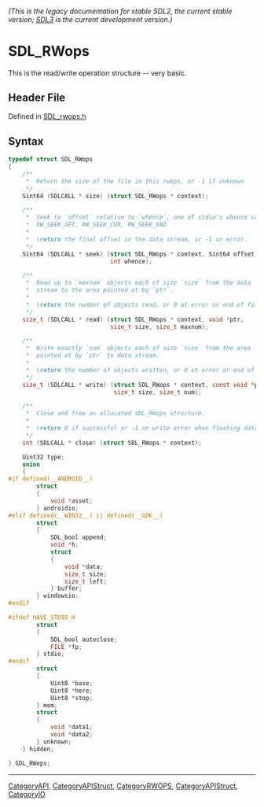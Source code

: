 ###### (This is the legacy documentation for stable SDL2, the current stable version; [SDL3](https://wiki.libsdl.org/SDL3/) is the current development version.)
# SDL_RWops

This is the read/write operation structure -- very basic.

## Header File

Defined in [SDL_rwops.h](https://github.com/libsdl-org/SDL/blob/SDL2/include/SDL_rwops.h)

## Syntax

```c
typedef struct SDL_RWops
{
    /**
     *  Return the size of the file in this rwops, or -1 if unknown
     */
    Sint64 (SDLCALL * size) (struct SDL_RWops * context);

    /**
     *  Seek to `offset` relative to `whence`, one of stdio's whence values:
     *  RW_SEEK_SET, RW_SEEK_CUR, RW_SEEK_END
     *
     *  \return the final offset in the data stream, or -1 on error.
     */
    Sint64 (SDLCALL * seek) (struct SDL_RWops * context, Sint64 offset,
                             int whence);

    /**
     *  Read up to `maxnum` objects each of size `size` from the data
     *  stream to the area pointed at by `ptr`.
     *
     *  \return the number of objects read, or 0 at error or end of file.
     */
    size_t (SDLCALL * read) (struct SDL_RWops * context, void *ptr,
                             size_t size, size_t maxnum);

    /**
     *  Write exactly `num` objects each of size `size` from the area
     *  pointed at by `ptr` to data stream.
     *
     *  \return the number of objects written, or 0 at error or end of file.
     */
    size_t (SDLCALL * write) (struct SDL_RWops * context, const void *ptr,
                              size_t size, size_t num);

    /**
     *  Close and free an allocated SDL_RWops structure.
     *
     *  \return 0 if successful or -1 on write error when flushing data.
     */
    int (SDLCALL * close) (struct SDL_RWops * context);

    Uint32 type;
    union
    {
#if defined(__ANDROID__)
        struct
        {
            void *asset;
        } androidio;
#elif defined(__WIN32__) || defined(__GDK__)
        struct
        {
            SDL_bool append;
            void *h;
            struct
            {
                void *data;
                size_t size;
                size_t left;
            } buffer;
        } windowsio;
#endif

#ifdef HAVE_STDIO_H
        struct
        {
            SDL_bool autoclose;
            FILE *fp;
        } stdio;
#endif
        struct
        {
            Uint8 *base;
            Uint8 *here;
            Uint8 *stop;
        } mem;
        struct
        {
            void *data1;
            void *data2;
        } unknown;
    } hidden;

} SDL_RWops;
```

----
[CategoryAPI](CategoryAPI), [CategoryAPIStruct](CategoryAPIStruct), [CategoryRWOPS](CategoryRWOPS), [CategoryAPIStruct](CategoryAPIStruct), [CategoryIO](CategoryIO)


